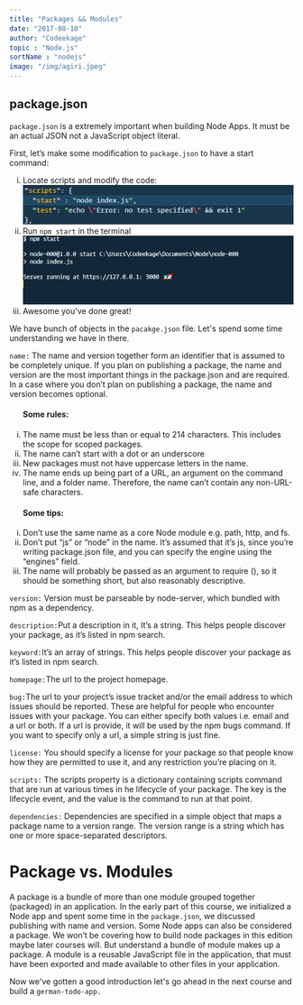 ```yaml
---
title: "Packages && Modules"
date: "2017-08-10"
author: "Codeekage"
topic : "Node.js"
sortName : "nodejs"
image: "/img/agiri.jpeg"
---
```




<div id="package-json">
    <h2>package.json</h2>
                        <p><code>package.json</code> is a extremely important when building Node Apps. It must be an
                            actual JSON not a JavaScript object literal.</p>
                        <p>First, let’s make some modification to <code>package.json</code> to have a start command:</p>
                        <ol type="i">
                            <li>Locate scripts and modify the code:</li>
                            <div class="img-holder"><img src="/img/scripts.PNG" alt=""></div>
                            <li>Run <code>npm start</code> in the terminal</li>
                            <div class="img-holder"><img src="/img/npm-start.PNG" alt=""></div>
                            <li>Awesome you've done great!</li>
                        </ol>
                        <p>We have bunch of objects in the <code>pacakge.json</code> file. Let's spend some time
                            understanding we have in there.</p>
                        <p>
                            <code>name:</code> The name and version together form an identifier that is assumed to be
                            completely
                            unique. If you plan on publishing a package, the name and version are the most important
                            things in the package.json and are required. In a case where you don’t plan on publishing a
                            package, the name and version becomes optional.
                        </p>
                        <ol type="i">
                            <h4>Some rules:</h4>
                            <li>The name must be less than or equal to 214 characters. This includes the scope for
                                scoped packages. </li>
                            <li>The name can’t start with a dot or an underscore </li>
                            <li>New packages must not have uppercase letters in the name.</li>
                            <li>The name ends up being part of a URL, an argument on the command line, and a folder
                                name. Therefore, the name can’t contain any non-URL-safe characters.</li>
                        </ol>
                        <ol type="i">
                            <h4>Some tips:</h4>
                            <li>Don’t use the same name as a core Node module e.g. path, http, and fs. </li>
                            <li>Don’t put “js” or “node” in the name. It’s assumed that it’s js, since you’re writing
                                package.json file, and you can specify the engine using the “engines” field.</li>
                            <li>The name will probably be passed as an argument to require (), so it should be
                                something short, but also reasonably descriptive. </li>
                        </ol>
                        <p>
                            <code>version:</code> Version must be parseable by node-server, which bundled with npm as a
                            dependency.
                        </p>
                        <p>
                            <code>description:</code>Put a description in it, It’s a string. This helps people discover
                            your package, as it’s listed in npm search.
                        </p>
                        <p>
                            <code>keyword:</code>It’s an array of strings. This helps people discover your package as
                            it’s listed in npm search.
                        </p>
                        <p>
                            <code>homepage:</code>The url to the project homepage.
                        </p>
                        <p>
                            <code>bug:</code>The url to your project’s issue tracket and/or the email address to which
                            issues should be reported. These are helpful for people who encounter issues with your
                            package. You can either specify both values i.e. email and a url or both. If a url is
                            provide, it will be used by the npm bugs command. If you want to specify only a url, a
                            simple string is just fine.
                        </p>
                        <p>
                            <code>license:</code> You should specify a license for your package so that people know how
                            they are permitted to use it, and any restriction you’re placing on it.
                        </p>
                        <p>
                            <code>scripts:</code> The scripts property is a dictionary containing scripts command that
                            are run at various times in he lifecycle of your package. The key is the lifecycle event,
                            and the value is the command to run at that point.
                        </p>
                        <p>
                            <code>dependencies:</code> Dependencies are specified in a simple object that maps a
                            package name to a version range. The version range is a string which has one or more
                            space-separated descriptors.
                        </p>
                    </div>

<div id="package-vs-modules">

<h1>Package vs. Modules</h1>
                        <p>
                            A package is a bundle of more than one module grouped together (packaged) in an
                            application.
                            In the early part of this course, we initialized a Node app and spent some time in the
                            <code>package.json</code>, we discussed publishing with name and version. Some Node apps
                            can also be
                            considered a package. We won’t be covering how to build node packages in this edition
                            maybe later courses will. But understand a bundle of module makes up a package.
                            A module is a reusable JavaScript file in the application, that must have been exported and
                            made available to other files in your application.

</p>
                        <p>Now we've gotten a good introduction let's go ahead in the next course and build a <code>german-todo-app.</code></p>
                    </div>